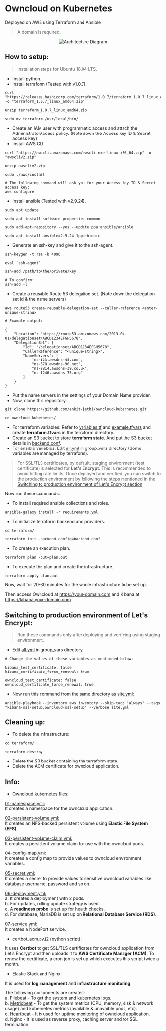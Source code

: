 # Owncloud on Kubernetes
Deployed on AWS using Terraform and Ansible

>A domain is required.

<p align="center">
  <img src="architecture_diagram.png" alt="Architecture Diagram">
</p>

## How to setup:

>Installation steps for Ubuntu 18.04 LTS.

- Install python.
- Install terraform (Tested with v1.0.7).

```
curl "https://releases.hashicorp.com/terraform/1.0.7/terraform_1.0.7_linux_amd64.zip" -o "terraform_1.0.7_linux_amd64.zip"

unzip terraform_1.0.7_linux_amd64.zip

sudo mv terraform /usr/local/bin/
```

- Create an IAM user with programmatic access and attach the AdministratorAccess policy. (Note down the Access key ID & Secret access key)
- Install AWS CLI.

```
curl "https://awscli.amazonaws.com/awscli-exe-linux-x86_64.zip" -o "awscliv2.zip"

unzip awscliv2.zip

sudo ./aws/install

# The following command will ask you for your Access key ID & Secret access key:
aws configure
```

- Install ansible (Tested with v2.9.24).

```
sudo apt update

sudo apt install software-properties-common

sudo add-apt-repository --yes --update ppa:ansible/ansible

sudo apt install ansible=2.9.24-1ppa~bionic
```

- Generate an ssh-key and give it to the ssh-agent.

```
ssh-keygen -t rsa -b 4096

eval `ssh-agent`

ssh-add /path/to/the/private/key

# To confirm:
ssh-add -l
```

- Create a reusable Route 53 delegation set. (Note down the delegation set id & the name servers)

```
aws route53 create-reusable-delegation-set --caller-reference <enter-unique-string> 
```

```
# Example output:

{
    "Location": "https://route53.amazonaws.com/2013-04-01/delegationset/ABCD1234EFGH5678",
    "DelegationSet": {
        "Id": "/delegationset/ABCD1234EFGH5678",
        "CallerReference": "<unique-string>",
        "NameServers": [
            "ns-123.awsdns-45.com",
            "ns-678.awsdns-90.net",
            "ns-2814.awsdns-39.co.uk",
            "ns-1246.awsdns-75.org"
        ]
    }
}
```

- Put the name servers in the settings of your Domain Name provider.
- Now, clone this repository.
```
git clone https://github.com/ankit-jethi/owncloud-kubernetes.git

cd owncloud-kubernetes/
```
- For terraform variables: Refer to [variables.tf](../master/terraform/variables.tf) and [example.tfvars](../master/terraform/example.tfvars) and create **terraform.tfvars** in the terraform directory.
- Create an S3 bucket to store **terraform state**. And put the S3 bucket details in [backend.conf](../master/terraform/backend.conf).
- For ansible variables: Edit [all.yml](../master/group_vars/all.yml) in group_vars directory (Some variables are managed by terraform).
>For SSL/TLS certificates, by default, staging environment (test certificate) is selected for **Let's Encrypt**. This is recommended to avoid hitting rate limits. Once deployed and verified, you can switch to the production environment by following the steps mentioned in the [Switching to production environment of Let's Encrypt section](#switching-to-production-environment-of-lets-encrypt).

Now run these commands:  
- To install required ansible collections and roles.
```
ansible-galaxy install -r requirements.yml
```
- To initialize terraform backend and providers.
```
cd terraform/

terraform init -backend-config=backend.conf
```  
- To create an execution plan.
```
terraform plan -out=plan.out
```  
- To execute the plan and create the infrastructure.
```
terraform apply plan.out
```

Now, wait for 20-30 minutes for the whole infrastructure to be set up.

Then access Owncloud at https://your-domain.com and Kibana at https://kibana.your-domain.com

## Switching to production environment of Let's Encrypt:

>Run these commands only after deploying and verifying using staging environment.

- Edit [all.yml](../master/group_vars/all.yml) in group_vars directory:
```
# Change the values of these variables as mentioned below:

kibana_test_certificate: false
kibana_certificate_force_renewal: true

owncloud_test_certificate: false
owncloud_certificate_force_renewal: true
```
- Now run this command from the same directory as [site.yml](../master/site.yml):
```
ansible-playbook --inventory aws_inventory --skip-tags "always" --tags "kibana-ssl-setup,owncloud-ssl-setup" --verbose site.yml
```

## Cleaning up:

- To delete the infrastructure:
```
cd terraform/

terraform destroy
```
- Delete the S3 bucket containing the terraform state.
- Delete the ACM certificate for owncloud application.

## Info:

- [Owncloud kubernetes files:](../master/roles/owncloud/templates/)

[01-namespace.yml:](../master/roles/owncloud/templates/01-namespace.yml)  
It creates a namespace for the owncloud application.

[02-persistent-volume.yml:](../master/roles/owncloud/templates/02-persistent-volume.yml)  
It creates an NFS-backed persistent volume using **Elastic File System (EFS)**.

[03-persistent-volume-claim.yml:](../master/roles/owncloud/templates/03-persistent-volume-claim.yml)  
It creates a persistent volume claim for use with the owncloud pods.

[04-config-map.yml:](../master/roles/owncloud/templates/04-config-map.yml)  
It creates a config map to provide values to owncloud environment variables.

[05-secret.yml:](../master/roles/owncloud/templates/05-secret.yml)  
It creates a secret to provide values to sensitive owncloud variables like database username, password and so on.

[06-deployment.yml:](../master/roles/owncloud/templates/06-deployment.yml)  
a. It creates a deployment with 2 pods.  
b. For updates, rolling update strategy is used.  
c. A **readiness probe** is set up for health checks.  
d. For database, MariaDB is set up on **Relational Database Service (RDS)**.

[07-service.yml:](../master/roles/owncloud/templates/07-service.yml)  
It creates a NodePort service.

- [certbot_acm.py.j2](../master/roles/k8s-master/templates/certbot_acm.py.j2) (python script):

It uses **Certbot** to get SSL/TLS certificates for owncloud application from Let’s Encrypt and then uploads it to **AWS Certificate Manager (ACM)**. To renew the certificate, a cron job is set up which executes this script twice a month.

- Elastic Stack and Nginx:

It is used for **log management** and **infrastructure monitoring**.

The following components are created:  
a. [Filebeat](../master/roles/filebeat/templates/filebeat.yml.j2) - To get the system and kubernetes logs.  
b. [Metricbeat](../master/roles/metricbeat/templates/metricbeat.yml.j2) - To get the system metrics (CPU, memory, disk & network usage) and kubernetes metrics (available & unavaible pods, etc).  
c. [Heartbeat](../master/roles/heartbeat/templates/heartbeat.yml.j2) - It is used for uptime monitoring of owncloud application.  
d. Nginx - It is used as reverse proxy, caching server and for SSL termination.

